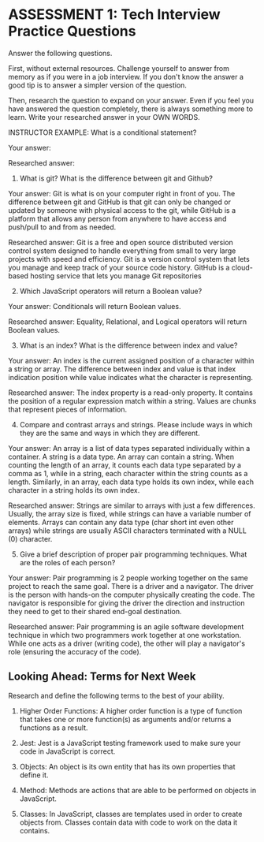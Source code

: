 # ASSESSMENT 1: Tech Interview Practice Questions

Answer the following questions.

First, without external resources. Challenge yourself to answer from memory as if you were in a job interview. If you don't know the answer a good tip is to answer a simpler version of the question.

Then, research the question to expand on your answer. Even if you feel you have answered the question completely, there is always something more to learn. Write your researched answer in your OWN WORDS.

INSTRUCTOR EXAMPLE: What is a conditional statement?

Your answer:

Researched answer:

1. What is git? What is the difference between git and Github?

Your answer: Git is what is on your computer right in front of you. The difference between git and GitHub is that git can only be changed or updated by someone with physical access to the git, while GitHub is a platform that allows any person from anywhere to have access and push/pull to and from as needed.

Researched answer: Git is a free and open source distributed version control system designed to handle everything from small to very large projects with speed and efficiency. Git is a version control system that lets you manage and keep track of your source code history. GitHub is a cloud-based hosting service that lets you manage Git repositories

2. Which JavaScript operators will return a Boolean value?

Your answer: Conditionals will return Boolean values.

Researched answer: Equality, Relational, and Logical operators will return Boolean values.

3. What is an index? What is the difference between index and value?

Your answer: An index is the current assigned position of a character within a string or array. The difference between index and value is that index indication position while value indicates what the character is representing.

Researched answer: The index property is a read-only property. It contains the position of a regular expression match within a string. Values are chunks that represent pieces of information.

4. Compare and contrast arrays and strings. Please include ways in which they are the same and ways in which they are different.

Your answer: An array is a list of data types separated individually within a container. A string is a data type. An array can contain a string. When counting the length of an array, it counts each data type separated by a comma as 1, while in a string, each character within the string counts as a length. Similarly, in an array, each data type holds its own index, while each character in a string holds its own index.

Researched answer: Strings are similar to arrays with just a few differences. Usually, the array size is fixed, while strings can have a variable number of elements. Arrays can contain any data type (char short int even other arrays) while strings are usually ASCII characters terminated with a NULL (0) character.

5. Give a brief description of proper pair programming techniques. What are the roles of each person?

Your answer: Pair programming is 2 people working together on the same project to reach the same goal. There is a driver and a navigator. The driver is the person with hands-on the computer physically creating the code. The navigator is responsible for giving the driver the direction and instruction they need to get to their shared end-goal destination.

Researched answer: Pair programming is an agile software development technique in which two programmers work together at one workstation. While one acts as a driver (writing code), the other will play a navigator's role (ensuring the accuracy of the code).

## Looking Ahead: Terms for Next Week

Research and define the following terms to the best of your ability.

1. Higher Order Functions: A higher order function is a type of function that takes one or more function(s) as arguments and/or returns a functions as a result.

2. Jest: Jest is a JavaScript testing framework used to make sure your code in JavaScript is correct.

3. Objects: An object is its own entity that has its own properties that define it.

4. Method: Methods are actions that are able to be performed on objects in JavaScript.

5. Classes: In JavaScript, classes are templates used in order to create objects from. Classes contain data with code to work on the data it contains.
